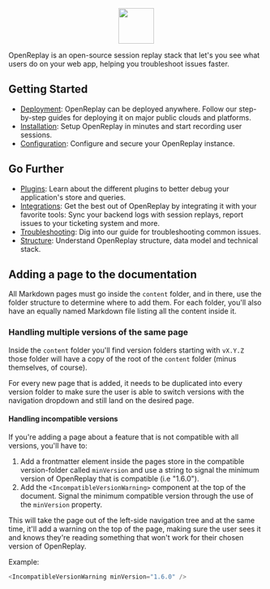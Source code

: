 <p align="center">
  <a href="https://docs.openreplay.com">
    <img src="static/media/logo.png" height="70">
  </a>
</p>

OpenReplay is an open-source session replay stack that let's you see what users do on your web app, helping you troubleshoot issues faster.

## Getting Started
- [Deployment](https://docs.openreplay.com/deployment): OpenReplay can be deployed anywhere. Follow our step-by-step guides for deploying it on major public clouds and platforms.
- [Installation](https://docs.openreplay.com/installation/setup-or): Setup OpenReplay in minutes and start recording user sessions.
- [Configuration](https://docs.openreplay.com/configuration.md): Configure and secure your OpenReplay instance.

## Go Further
- [Plugins](https://docs.openreplay.com/plugins): Learn about the different plugins to better debug your application's store and queries.
- [Integrations](https://docs.openreplay.com/integrations): Get the best out of OpenReplay by integrating it with your favorite tools: Sync your backend logs with session replays, report issues to your ticketing system and more.
- [Troubleshooting](https://docs.openreplay.com/troubleshooting/session-recording-issues): Dig into our guide for troubleshooting common issues.
- [Structure](https://docs.openreplay.com/structure/exported-data): Understand OpenReplay structure, data model and technical stack.

## Adding a page to the documentation

All Markdown pages must go inside the `content` folder, and in there, use the folder structure to determine where to add them. 
For each folder, you'll also have an equally named Markdown file listing all the content inside it.

### Handling multiple versions of the same page
Inside the `content` folder you'll find version folders starting with `vX.Y.Z` those folder will have a copy of the root of the `content` folder (minus themselves, of course).

For every new page that is added, it needs to be duplicated into every version folder to make sure the user is able to switch versions with the navigation dropdown and still land on the desired page.

#### Handling incompatible versions
If you're adding a page about a feature that is not compatible with all versions, you'll have to:

1. Add a frontmatter element inside the pages store in the compatible version-folder called `minVersion` and use a string to signal the minimum version of OpenReplay that is compatible (i.e "1.6.0").
2. Add the `<IncompatibleVersionWarning>` component at the top of the document. Signal the minimum compatible version through the use of the `minVersion` property. 

This will take the page out of the left-side navigation tree and at the same time, it'll add a warning on the top of the page, making sure the user sees it and knows they're reading something that won't work for their chosen version of OpenReplay.

Example:

```JavaScript
<IncompatibleVersionWarning minVersion="1.6.0" />
```

